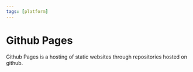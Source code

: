 ```yaml
---
tags: [platform]
---
```

# Github Pages

Github Pages is a hosting of static websites through repositories hosted on
github.


